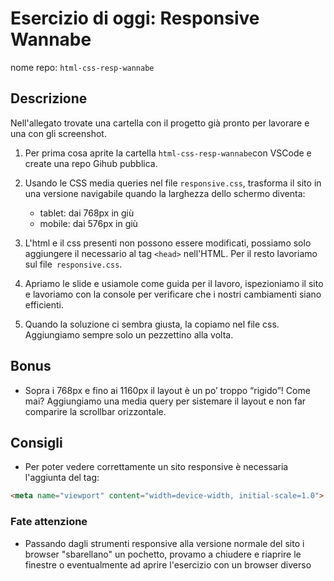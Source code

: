 # Esercizio di oggi: **Responsive Wannabe**

nome repo: `html-css-resp-wannabe`

## Descrizione

Nell'allegato trovate una cartella con il progetto già pronto per lavorare e una con gli screenshot.

1. Per prima cosa aprite la cartella `html-css-resp-wannabe`con VSCode e create una repo Gihub pubblica.
1. Usando le CSS media queries nel file `responsive.css`, trasforma il sito  in una versione navigabile quando la larghezza dello schermo diventa:

    - tablet: dai 768px in giù
    - mobile: dai 576px in giù

1. L'html e il css presenti non possono essere modificati,
possiamo solo aggiungere il necessario al tag `<head>` nell'HTML. Per il resto lavoriamo sul file` responsive.css`.
1. Apriamo le slide e usiamole come guida per il lavoro, ispezioniamo il sito e lavoriamo con la console per verificare che i nostri cambiamenti siano efficienti.  
1. Quando la soluzione ci sembra giusta, la copiamo nel file css. Aggiungiamo sempre solo un pezzettino alla volta.

## Bonus

- Sopra i 768px e fino ai 1160px il layout è un po’ troppo “rigido”! Come mai? Aggiungiamo una media query per sistemare il layout e non far comparire la scrollbar orizzontale.

## Consigli

- Per poter vedere correttamente un sito responsive è necessaria l'aggiunta del tag:

```html 
<meta name="viewport" content="width=device-width, initial-scale=1.0">
```

### Fate attenzione

 - Passando dagli strumenti responsive alla versione normale del sito i browser "sbarellano" un pochetto, provamo a chiudere e riaprire le finestre o eventualmente ad aprire l'esercizio con un browser diverso